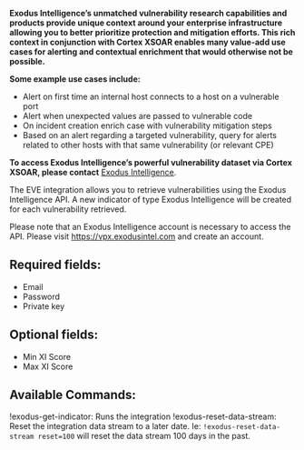 **Exodus Intelligence’s unmatched vulnerability research capabilities and products provide unique context around your enterprise infrastructure allowing you to better prioritize protection and mitigation efforts. This rich context in conjunction with Cortex XSOAR enables many value-add use cases for alerting and contextual enrichment that would otherwise not be possible.**

**Some example use cases include:**
- Alert on first time an internal host connects to a host on a vulnerable port 
- Alert when unexpected values are passed to vulnerable code 
- On incident creation enrich case with vulnerability mitigation steps 
- Based on an alert regarding a targeted vulnerability, query for alerts related to other hosts with that same vulnerability (or relevant CPE) 

**To access Exodus Intelligence’s powerful vulnerability dataset via Cortex XSOAR, please contact** [Exodus Intelligence](mailto:sales@exodusintel.com).

The EVE integration allows you to retrieve vulnerabilities using the Exodus Intelligence API. A new indicator of type Exodus Intelligence will be created for each vulnerability retrieved.

Please note that an Exodus Intelligence account is necessary to access the API. Please visit https://vpx.exodusintel.com and create an account.

## Required fields:
- Email
- Password
- Private key 

## Optional fields:
- Min XI Score
- Max XI Score

## Available Commands:
!exodus-get-indicator: Runs the integration
!exodus-reset-data-stream: Reset the integration data stream to a later date. Ie: `!exodus-reset-data-stream reset=100` will reset the data stream 100 days in the past.